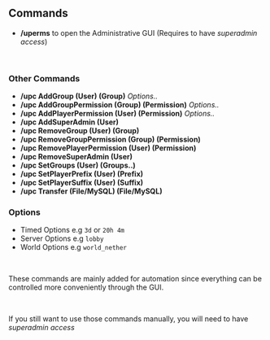 ## Commands

* **/uperms** to open the Administrative GUI
  (Requires to have *superadmin access*)
  
<br />

### Other Commands
* **/upc AddGroup (User) (Group)** *Options..*
* **/upc AddGroupPermission (Group) (Permission)** *Options..*
* **/upc AddPlayerPermission (User) (Permission)** *Options..*
* **/upc AddSuperAdmin (User)**
* **/upc RemoveGroup (User) (Group)**
* **/upc RemoveGroupPermission (Group) (Permission)**
* **/upc RemovePlayerPermission (User) (Permission)**
* **/upc RemoveSuperAdmin (User)**
* **/upc SetGroups (User) (Groups..)**
* **/upc SetPlayerPrefix (User) (Prefix)**
* **/upc SetPlayerSuffix (User) (Suffix)**
* **/upc Transfer (File/MySQL) (File/MySQL)**

### Options
* Timed Options e.g ``3d`` or ``20h 4m``
* Server Options e.g ``lobby``
* World Options e.g ``world_nether``

<br />

These commands are mainly added for automation since everything can be controlled more conveniently through the GUI.

<br>

If you still want to use those commands manually, you will need to have *superadmin access*
